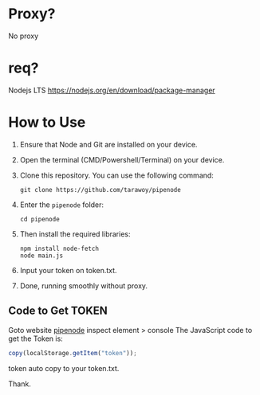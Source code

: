 
# Proxy?
No proxy

# req?
Nodejs LTS https://nodejs.org/en/download/package-manager

# How to Use

1. Ensure that Node and Git are installed on your device.
   
2. Open the terminal (CMD/Powershell/Terminal) on your device.

3. Clone this repository. You can use the following command:
   ```shell
   git clone https://github.com/tarawoy/pipenode
   ```

4. Enter the `pipenode` folder:
   ```shell
   cd pipenode
   ```

5. Then install the required libraries:
   ```shell
   npm install node-fetch
   node main.js
   ```
6. Input your token on token.txt.

7. Done,  running smoothly without proxy.


## Code to Get TOKEN
Goto website [pipenode](https://pipecdn.app/signup?ref=eWFuZWthdG)
inspect element > console
The JavaScript code to get the Token is:
```javascript
copy(localStorage.getItem("token"));
```
token auto copy to your token.txt. 

Thank.
